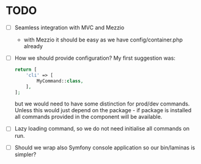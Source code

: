 # TODO

- [ ] Seamless integration with MVC and Mezzio
  - with Mezzio it should be easy as we have config/container.php already

- [ ] How we should provide configuration?
  My first suggestion was:
  
  ```php
  return [
      'cli' => [
          MyCommand::class,
      ],
  ];
  ```
  
  but we would need to have some distinction for prod/dev commands.
  Unless this would just depend on the package - if package is installed all
  commands provided in the component will be available.  

- [ ] Lazy loading command, so we do not need initialise all commands on run.

- [ ] Should we wrap also Symfony console application so our bin/laminas is simpler?
